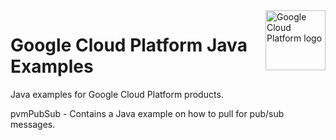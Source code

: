 <img src="https://avatars2.githubusercontent.com/u/2810941?v=3&s=96" alt="Google Cloud Platform logo" title="Google Cloud Platform" align="right" height="96" width="96"/>

# Google Cloud Platform Java Examples 

Java examples for Google Cloud Platform products.

pvmPubSub - Contains a Java example on how to pull for pub/sub messages.
